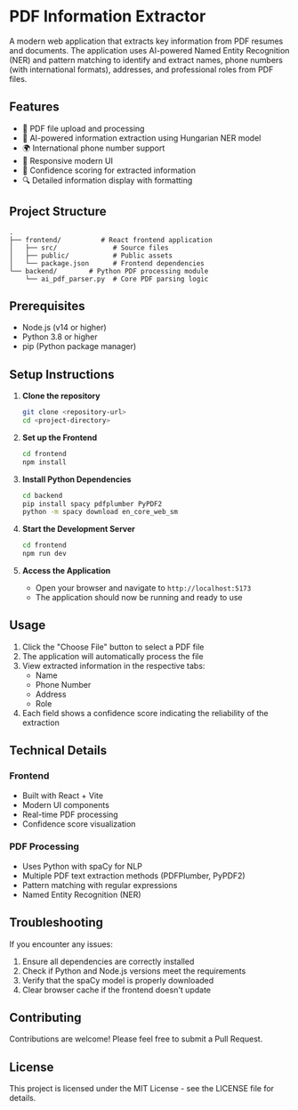 # PDF Information Extractor

A modern web application that extracts key information from PDF resumes and documents. The application uses AI-powered Named Entity Recognition (NER) and pattern matching to identify and extract names, phone numbers (with international formats), addresses, and professional roles from PDF files.

## Features

- 📄 PDF file upload and processing
- 🤖 AI-powered information extraction using Hungarian NER model
- 🌍 International phone number support
- 📱 Responsive modern UI
- 🎯 Confidence scoring for extracted information
- 🔍 Detailed information display with formatting

## Project Structure

```
.
├── frontend/          # React frontend application
│   ├── src/              # Source files
│   ├── public/           # Public assets
│   └── package.json      # Frontend dependencies
└── backend/        # Python PDF processing module
    └── ai_pdf_parser.py  # Core PDF parsing logic
```

## Prerequisites

- Node.js (v14 or higher)
- Python 3.8 or higher
- pip (Python package manager)

## Setup Instructions

1. **Clone the repository**
   ```bash
   git clone <repository-url>
   cd <project-directory>
   ```

2. **Set up the Frontend**
   ```bash
   cd frontend
   npm install
   ```

3. **Install Python Dependencies**
   ```bash
   cd backend
   pip install spacy pdfplumber PyPDF2
   python -m spacy download en_core_web_sm
   ```

4. **Start the Development Server**
   ```bash
   cd frontend
   npm run dev
   ```

5. **Access the Application**
   - Open your browser and navigate to `http://localhost:5173`
   - The application should now be running and ready to use

## Usage

1. Click the "Choose File" button to select a PDF file
2. The application will automatically process the file
3. View extracted information in the respective tabs:
   - Name
   - Phone Number
   - Address
   - Role
4. Each field shows a confidence score indicating the reliability of the extraction

## Technical Details

### Frontend
- Built with React + Vite
- Modern UI components
- Real-time PDF processing
- Confidence score visualization

### PDF Processing
- Uses Python with spaCy for NLP
- Multiple PDF text extraction methods (PDFPlumber, PyPDF2)
- Pattern matching with regular expressions
- Named Entity Recognition (NER)

## Troubleshooting

If you encounter any issues:

1. Ensure all dependencies are correctly installed
2. Check if Python and Node.js versions meet the requirements
3. Verify that the spaCy model is properly downloaded
4. Clear browser cache if the frontend doesn't update

## Contributing

Contributions are welcome! Please feel free to submit a Pull Request.

## License

This project is licensed under the MIT License - see the LICENSE file for details. 
